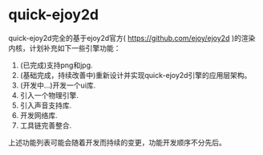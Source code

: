 quick-ejoy2d
============
quick-ejoy2d完全的基于ejoy2d官方( https://github.com/ejoy/ejoy2d )的渲染内核，计划补充如下一些引擎功能：

1. (已完成)支持png和jpg.
2. (基础完成，持续改善中)重新设计并实现quick-ejoy2d引擎的应用层架构。
3. (开发中...)开发一个ui库.
4. 引入一个物理引擎.
5. 引入声音支持库.
6. 开发网络库.
7. 工具链完善整合.

上述功能列表可能会随着开发而持续的变更，功能开发顺序不分先后。
